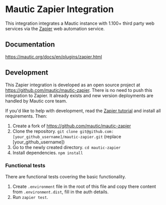 # Mautic Zapier Integration

This integration integrates a Mautic instance with 1.100+ third party web services via the [Zapier](https://zapier.com) web automation service.

## Documentation

https://mautic.org/docs/en/plugins/zapier.html

## Development

This Zapier integration is developed as an open source project at https://github.com/mautic/mautic-zapier. There is no need to push this integration to Zapier. It already exists and new version deployments are handled by Mautic core team.

If you'd like to help with development, read the [Zapier tutorial](https://github.com/zapier/zapier-platform-cli/wiki/Tutorial) and install all requirements. Then:

1. Create a fork of https://github.com/mautic/mautic-zapier
2. Clone the repository. `git clone git@github.com:[your_github_username]/mautic-zapier.git` (replace [your_github_username])
3. Go to the newly created directory. `cd mautic-zapier`
4. Install dependencies. `npm install`

### Functional tests

There are functional tests covering the basic functionality.

1. Create `.environment` file in the root of this file and copy there content from `.environment.dist`, fill in the auth details.
2. Run `zapier test`.
